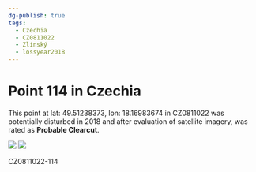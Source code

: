 ```yaml
---
dg-publish: true
tags:
  - Czechia
  - CZ0811022
  - Zlínský
  - lossyear2018
---
```


# Point 114 in Czechia

This point at lat: 49.51238373, lon: 18.16983674 in CZ0811022 was potentially disturbed in 2018 and after evaluation of satellite imagery, was rated as **Probable Clearcut**.

<div class='juxtapose' data-showcredits='false'>
<img src='https://baserow-backend-production20240528124524339000000001.s3.amazonaws.com/user_files/Q0UKjdGegFESV857SvVw0NC4U721SZ7f_2ba0118314a42afc0a250de3a656787eccdbe2e76a2451f4f01bc92d2917cdda.png' data-label='November 2017' />
<img src='https://baserow-backend-production20240528124524339000000001.s3.amazonaws.com/user_files/qubjtjHwjkdiTojEreHM9OcAiU5Hbryi_7b827b990e65fd2ad7ec9682cfb3779b21d792d58953ae94edecbad4abaaca69.png' data-label='October 2021' />
</div>

CZ0811022-114